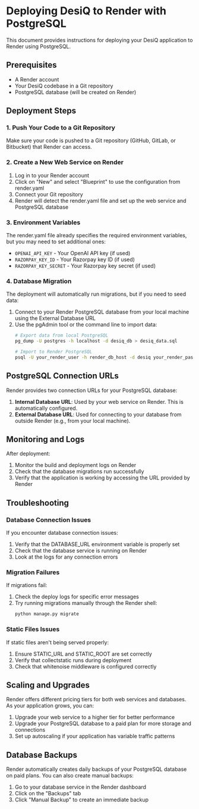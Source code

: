 # Deploying DesiQ to Render with PostgreSQL

This document provides instructions for deploying your DesiQ application to Render using PostgreSQL.

## Prerequisites

- A Render account
- Your DesiQ codebase in a Git repository
- PostgreSQL database (will be created on Render)

## Deployment Steps

### 1. Push Your Code to a Git Repository

Make sure your code is pushed to a Git repository (GitHub, GitLab, or Bitbucket) that Render can access.

### 2. Create a New Web Service on Render

1. Log in to your Render account
2. Click on "New" and select "Blueprint" to use the configuration from render.yaml
3. Connect your Git repository
4. Render will detect the render.yaml file and set up the web service and PostgreSQL database

### 3. Environment Variables

The render.yaml file already specifies the required environment variables, but you may need to set additional ones:

- `OPENAI_API_KEY` - Your OpenAI API key (if used)
- `RAZORPAY_KEY_ID` - Your Razorpay key ID (if used)
- `RAZORPAY_KEY_SECRET` - Your Razorpay key secret (if used)

### 4. Database Migration

The deployment will automatically run migrations, but if you need to seed data:

1. Connect to your Render PostgreSQL database from your local machine using the External Database URL
2. Use the pgAdmin tool or the command line to import data:
   ```bash
   # Export data from local PostgreSQL
   pg_dump -U postgres -h localhost -d desiq_db > desiq_data.sql
   
   # Import to Render PostgreSQL
   psql -U your_render_user -h render_db_host -d desiq your_render_password < desiq_data.sql
   ```

## PostgreSQL Connection URLs

Render provides two connection URLs for your PostgreSQL database:

1. **Internal Database URL**: Used by your web service on Render. This is automatically configured.
2. **External Database URL**: Used for connecting to your database from outside Render (e.g., from your local machine).

## Monitoring and Logs

After deployment:

1. Monitor the build and deployment logs on Render
2. Check that the database migrations run successfully
3. Verify that the application is working by accessing the URL provided by Render

## Troubleshooting

### Database Connection Issues

If you encounter database connection issues:

1. Verify that the DATABASE_URL environment variable is properly set
2. Check that the database service is running on Render
3. Look at the logs for any connection errors

### Migration Failures

If migrations fail:

1. Check the deploy logs for specific error messages
2. Try running migrations manually through the Render shell:
   ```bash
   python manage.py migrate
   ```

### Static Files Issues

If static files aren't being served properly:

1. Ensure STATIC_URL and STATIC_ROOT are set correctly
2. Verify that collectstatic runs during deployment
3. Check that whitenoise middleware is configured correctly

## Scaling and Upgrades

Render offers different pricing tiers for both web services and databases. As your application grows, you can:

1. Upgrade your web service to a higher tier for better performance
2. Upgrade your PostgreSQL database to a paid plan for more storage and connections
3. Set up autoscaling if your application has variable traffic patterns

## Database Backups

Render automatically creates daily backups of your PostgreSQL database on paid plans. You can also create manual backups:

1. Go to your database service in the Render dashboard
2. Click on the "Backups" tab
3. Click "Manual Backup" to create an immediate backup 